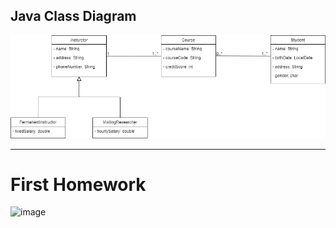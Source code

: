 ## Java Class Diagram

![uml-diagram](./docs/images/uml-diagram.png)

---

# First Homework

![image](https://user-images.githubusercontent.com/58683636/128666979-67858095-80ee-4da3-a416-97e387f82ca4.png)


